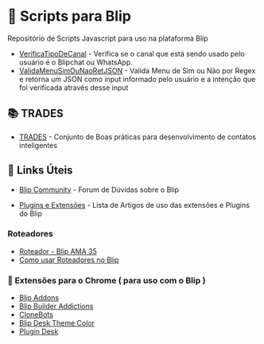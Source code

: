 # 🤖 Scripts para Blip
Repositório de Scripts Javascript para uso na plataforma Blip


* [VerificaTipoDeCanal](https://github.com/brunoemferreira/blip-scripts/blob/main/VerificaTipoDeCanal.js) - Verifica se o canal que está sendo usado pelo usuário é o Blipchat ou WhatsApp.
* [ValidaMenuSimOuNaoRetJSON](https://github.com/brunoemferreira/blip-scripts/blob/main/ValidaMenuSimOuNaoRetJSON.js) - Valida Menu de Sim ou Não por Regex e retorna um JSON como input informado pelo usuário e a intenção que foi verificada através desse input 



## 📚 TRADES
* [TRADES](https://github.com/brunoemferreira/blip-scripts/tree/main/TRADES) - Conjunto de Boas práticas para desenvolvimento de contatos inteligentes


## 🔗 Links Úteis
* [Blip Community](https://community.blip.ai/) - Forum de Dúvidas sobre o Blip



* [Plugins e Extensões](https://help.blip.ai/hc/pt-br/sections/4403363546007-Plugins-e-Extens%C3%B5es) - Lista de Artigos de uso das extensões e Plugins do Blip


### Roteadores
* [Roteador - Blip AMA 35](https://www.youtube.com/watch?v=Z4z-wRnXyi4&list=PL21x9uTV4tb1nDk8d8BKpuCOtZKxDuavs&index=20)
* [Como usar Roteadores no Blip](https://www.youtube.com/watch?v=2nW0mPUQgss&list=PL21x9uTV4tb1nDk8d8BKpuCOtZKxDuavs)

### 🧰 Extensões para o Chrome ( para uso com o Blip )
* [Blip Addons](https://chrome.google.com/webstore/detail/blip-addons/niopbdedfbgmagppkckachanclmdomeg?hl=pt-br)
* [Blip Builder Addictions](https://chrome.google.com/webstore/detail/blip-builder-addictions/nfdmafhaljeeonfglijopeoicnnpgleb?hl=pt-br)
* [CloneBots](https://chrome.google.com/webstore/detail/clonebots/kmfpnnabdegkmimfnalfbadaaaalhbld?hl=pt-br)
* [Blip Desk Theme Color](https://chrome.google.com/webstore/detail/blip-desk-theme-color/nmcdldfhdcloobjonaocfgaflledaeha?hl=pt-br)
* [Plugin Desk](https://chrome.google.com/webstore/detail/plugin-desk/bmjjlaomahkobdcmgnbihomlipaoolnh?hl=pt-br)
